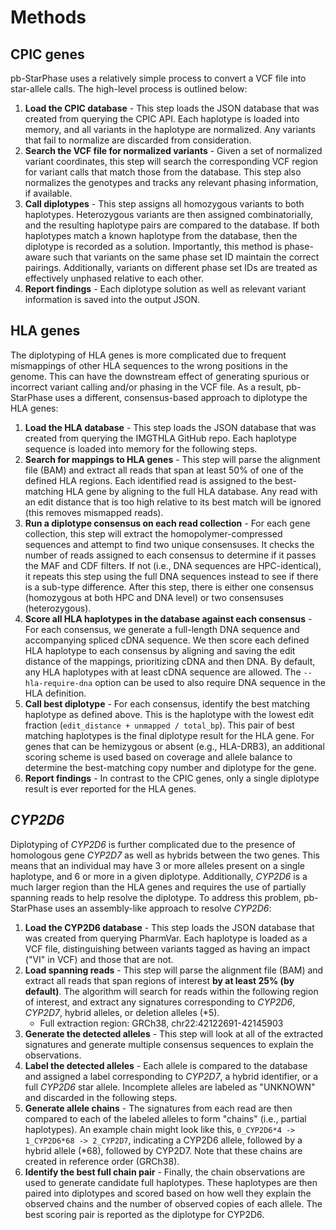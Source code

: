 # Methods
## CPIC genes
pb-StarPhase uses a relatively simple process to convert a VCF file into star-allele calls.
The high-level process is outlined below:

1. **Load the CPIC database** - This step loads the JSON database that was created from querying the CPIC API. Each haplotype is loaded into memory, and all variants in the haplotype are normalized. Any variants that fail to normalize are discarded from consideration.
2. **Search the VCF file for normalized variants** - Given a set of normalized variant coordinates, this step will search the corresponding VCF region for variant calls that match those from the database. This step also normalizes the genotypes and tracks any relevant phasing information, if available.
3. **Call diplotypes** - This step assigns all homozygous variants to both haplotypes. Heterozygous variants are then assigned combinatorially, and the resulting haplotype pairs are compared to the database. If both haplotypes match a known haplotype from the database, then the diplotype is recorded as a solution. Importantly, this method is phase-aware such that variants on the same phase set ID maintain the correct pairings. Additionally, variants on different phase set IDs are treated as effectively unphased relative to each other.
4. **Report findings** - Each diplotype solution as well as relevant variant information is saved into the output JSON.

## HLA genes
The diplotyping of HLA genes is more complicated due to frequent mismappings of other HLA sequences to the wrong positions in the genome.
This can have the downstream effect of generating spurious or incorrect variant calling and/or phasing in the VCF file.
As a result, pb-StarPhase uses a different, consensus-based approach to diplotype the HLA genes:

1. **Load the HLA database** - This step loads the JSON database that was created from querying the IMGTHLA GitHub repo. Each haplotype sequence is loaded into memory for the following steps. 
2. **Search for mappings to HLA genes** - This step will parse the alignment file (BAM) and extract all reads that span at least 50% of one of the defined HLA regions. Each identified read is assigned to the best-matching HLA gene by aligning to the full HLA database. Any read with an edit distance that is too high relative to its best match will be ignored (this removes mismapped reads).
3. **Run a diplotype consensus on each read collection** - For each gene collection, this step will extract the homopolymer-compressed sequences and attempt to find two unique consensuses. It checks the number of reads assigned to each consensus to determine if it passes the MAF and CDF filters. If not (i.e., DNA sequences are HPC-identical), it repeats this step using the full DNA sequences instead to see if there is a sub-type difference. After this step, there is either one consensus (homozygous at both HPC and DNA level) or two consensuses (heterozygous).
3. **Score all HLA haplotypes in the database against each consensus** - For each consensus, we generate a full-length DNA sequence and accompanying spliced cDNA sequence. We then score each defined HLA haplotype to each consensus by aligning and saving the edit distance of the mappings, prioritizing cDNA and then DNA. By default, any HLA haplotypes with at least cDNA sequence are allowed. The `--hla-require-dna` option can be used to also require DNA sequence in the HLA definition.
4. **Call best diplotype** - For each consensus, identify the best matching haplotype as defined above. This is the haplotype with the lowest edit fraction (`edit_distance + unmapped / total_bp`). This pair of best matching haplotypes is the final diplotype result for the HLA gene. For genes that can be hemizygous or absent (e.g., HLA-DRB3), an additional scoring scheme is used based on coverage and allele balance to determine the best-matching copy number and diplotype for the gene.
5. **Report findings** - In contrast to the CPIC genes, only a single diplotype result is ever reported for the HLA genes.

## _CYP2D6_
Diplotyping of _CYP2D6_ is further complicated due to the presence of homologous gene _CYP2D7_ as well as hybrids between the two genes.
This means that an individual may have 3 or more alleles present on a single haplotype, and 6 or more in a given diplotype.
Additionally, _CYP2D6_ is a much larger region than the HLA genes and requires the use of partially spanning reads to help resolve the diplotype.
To address this problem, pb-StarPhase uses an assembly-like approach to resolve _CYP2D6_:

1. **Load the CYP2D6 database** - This step loads the JSON database that was created from querying PharmVar. Each haplotype is loaded as a VCF file, distinguishing between variants tagged as having an impact ("VI" in VCF) and those that are not.
2. **Load spanning reads** - This step will parse the alignment file (BAM) and extract all reads that span regions of interest **by at least 25% (by default)**. The algorithm will search for reads within the following region of interest, and extract any signatures corresponding to _CYP2D6_, _CYP2D7_, hybrid alleles, or deletion alleles (*5).
    * Full extraction region: GRCh38, chr22:42122691-42145903
3. **Generate the detected alleles** - This step will look at all of the extracted signatures and generate multiple consensus sequences to explain the observations.
4. **Label the detected alleles** - Each allele is compared to the database and assigned a label corresponding to _CYP2D7_, a hybrid identifier, or a full _CYP2D6_ star allele. Incomplete alleles are labeled as "UNKNOWN" and discarded in the following steps.
5. **Generate allele chains** - The signatures from each read are then compared to each of the labeled alleles to form "chains" (i.e., partial haplotypes). An example chain might look like this, `0_CYP2D6*4 -> 1_CYP2D6*68 -> 2_CYP2D7`, indicating a CYP2D6 allele, followed by a hybrid allele (*68), followed by CYP2D7. Note that these chains are created in reference order (GRCh38).
6. **Identify the best full chain pair** - Finally, the chain observations are used to generate candidate full haplotypes. These haplotypes are then paired into diplotypes and scored based on how well they explain the observed chains and the number of observed copies of each allele. The best scoring pair is reported as the diplotype for CYP2D6.
